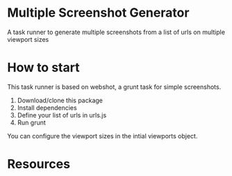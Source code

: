# Multiple Screenshot Generator
A task runner to generate multiple screenshots from a list of urls on multiple viewport sizes

# How to start
This task runner is based on webshot, a grunt task for simple screenshots.

1. Download/clone this package
2. Install dependencies
3. Define your list of urls in urls.js
4. Run grunt

You can configure the viewport sizes in the intial viewports object.


# Resources
 [webshot]: https://www.npmjs.com/package/webshot
